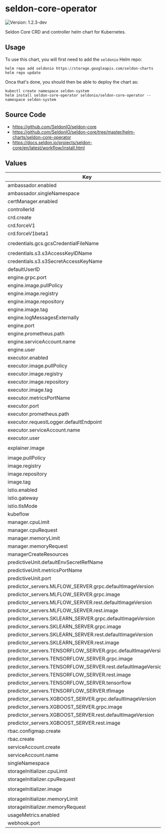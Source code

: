 # seldon-core-operator

![Version: 1.2.3-dev](https://img.shields.io/badge/Version-1.2.3-dev-informational?style=flat-square)

Seldon Core CRD and controller helm chart for Kubernetes.

## Usage

To use this chart, you will first need to add the `seldonio` Helm repo:

```shell
helm repo add seldonio https://storage.googleapis.com/seldon-charts
helm repo update
```

Onca that's done, you should then be able to deploy the chart as:

```shell
kubectl create namespace seldon-system
helm install seldon-core-operator seldonio/seldon-core-operator --namespace seldon-system
```

## Source Code

* <https://github.com/SeldonIO/seldon-core>
* <https://github.com/SeldonIO/seldon-core/tree/master/helm-charts/seldon-core-operator>
* <https://docs.seldon.io/projects/seldon-core/en/latest/workflow/install.html>

## Values

| Key | Type | Default | Description |
|-----|------|---------|-------------|
| ambassador.enabled | bool | `true` |  |
| ambassador.singleNamespace | bool | `false` |  |
| certManager.enabled | bool | `false` |  |
| controllerId | string | `""` |  |
| crd.create | bool | `true` |  |
| crd.forceV1 | bool | `false` |  |
| crd.forceV1beta1 | bool | `false` |  |
| credentials.gcs.gcsCredentialFileName | string | `"gcloud-application-credentials.json"` |  |
| credentials.s3.s3AccessKeyIDName | string | `"awsAccessKeyID"` |  |
| credentials.s3.s3SecretAccessKeyName | string | `"awsSecretAccessKey"` |  |
| defaultUserID | string | `"8888"` |  |
| engine.grpc.port | int | `5001` |  |
| engine.image.pullPolicy | string | `"IfNotPresent"` |  |
| engine.image.registry | string | `"docker.io"` |  |
| engine.image.repository | string | `"seldonio/engine"` |  |
| engine.image.tag | string | `"1.2.3-dev"` |  |
| engine.logMessagesExternally | bool | `false` |  |
| engine.port | int | `8000` |  |
| engine.prometheus.path | string | `"/prometheus"` |  |
| engine.serviceAccount.name | string | `"default"` |  |
| engine.user | int | `8888` |  |
| executor.enabled | bool | `true` |  |
| executor.image.pullPolicy | string | `"IfNotPresent"` |  |
| executor.image.registry | string | `"docker.io"` |  |
| executor.image.repository | string | `"seldonio/seldon-core-executor"` |  |
| executor.image.tag | string | `"1.2.3-dev"` |  |
| executor.metricsPortName | string | `"metrics"` |  |
| executor.port | int | `8000` |  |
| executor.prometheus.path | string | `"/prometheus"` |  |
| executor.requestLogger.defaultEndpoint | string | `"http://default-broker"` |  |
| executor.serviceAccount.name | string | `"default"` |  |
| executor.user | int | `8888` |  |
| explainer.image | string | `"seldonio/alibiexplainer:1.2.3-dev"` |  |
| image.pullPolicy | string | `"IfNotPresent"` |  |
| image.registry | string | `"docker.io"` |  |
| image.repository | string | `"seldonio/seldon-core-operator"` |  |
| image.tag | string | `"1.2.3-dev"` |  |
| istio.enabled | bool | `false` |  |
| istio.gateway | string | `"istio-system/seldon-gateway"` |  |
| istio.tlsMode | string | `""` |  |
| kubeflow | bool | `false` |  |
| manager.cpuLimit | string | `"500m"` |  |
| manager.cpuRequest | string | `"100m"` |  |
| manager.memoryLimit | string | `"300Mi"` |  |
| manager.memoryRequest | string | `"200Mi"` |  |
| managerCreateResources | bool | `false` |  |
| predictiveUnit.defaultEnvSecretRefName | string | `""` |  |
| predictiveUnit.metricsPortName | string | `"metrics"` |  |
| predictiveUnit.port | int | `9000` |  |
| predictor_servers.MLFLOW_SERVER.grpc.defaultImageVersion | string | `"1.2.3-dev"` |  |
| predictor_servers.MLFLOW_SERVER.grpc.image | string | `"seldonio/mlflowserver_grpc"` |  |
| predictor_servers.MLFLOW_SERVER.rest.defaultImageVersion | string | `"1.2.3-dev"` |  |
| predictor_servers.MLFLOW_SERVER.rest.image | string | `"seldonio/mlflowserver_rest"` |  |
| predictor_servers.SKLEARN_SERVER.grpc.defaultImageVersion | string | `"1.2.3-dev"` |  |
| predictor_servers.SKLEARN_SERVER.grpc.image | string | `"seldonio/sklearnserver_grpc"` |  |
| predictor_servers.SKLEARN_SERVER.rest.defaultImageVersion | string | `"1.2.3-dev"` |  |
| predictor_servers.SKLEARN_SERVER.rest.image | string | `"seldonio/sklearnserver_rest"` |  |
| predictor_servers.TENSORFLOW_SERVER.grpc.defaultImageVersion | string | `"1.2.3-dev"` |  |
| predictor_servers.TENSORFLOW_SERVER.grpc.image | string | `"seldonio/tfserving-proxy_grpc"` |  |
| predictor_servers.TENSORFLOW_SERVER.rest.defaultImageVersion | string | `"1.2.3-dev"` |  |
| predictor_servers.TENSORFLOW_SERVER.rest.image | string | `"seldonio/tfserving-proxy_rest"` |  |
| predictor_servers.TENSORFLOW_SERVER.tensorflow | bool | `true` |  |
| predictor_servers.TENSORFLOW_SERVER.tfImage | string | `"tensorflow/serving:2.1.0"` |  |
| predictor_servers.XGBOOST_SERVER.grpc.defaultImageVersion | string | `"1.2.3-dev"` |  |
| predictor_servers.XGBOOST_SERVER.grpc.image | string | `"seldonio/xgboostserver_grpc"` |  |
| predictor_servers.XGBOOST_SERVER.rest.defaultImageVersion | string | `"1.2.3-dev"` |  |
| predictor_servers.XGBOOST_SERVER.rest.image | string | `"seldonio/xgboostserver_rest"` |  |
| rbac.configmap.create | bool | `true` |  |
| rbac.create | bool | `true` |  |
| serviceAccount.create | bool | `true` |  |
| serviceAccount.name | string | `"seldon-manager"` |  |
| singleNamespace | bool | `false` |  |
| storageInitializer.cpuLimit | string | `"1"` |  |
| storageInitializer.cpuRequest | string | `"100m"` |  |
| storageInitializer.image | string | `"gcr.io/kfserving/storage-initializer:v0.4.0"` |  |
| storageInitializer.memoryLimit | string | `"1Gi"` |  |
| storageInitializer.memoryRequest | string | `"100Mi"` |  |
| usageMetrics.enabled | bool | `false` |  |
| webhook.port | int | `443` |  |

